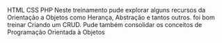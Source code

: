 HTML
CSS
PHP
Neste treinamento pude explorar alguns recursos da Orientação a Objetos como Herança, Abstração e tantos outros. foi bom treinar Criando um CRUD. Pude também consolidar os conceitos de Programação Orientada à Objetos
